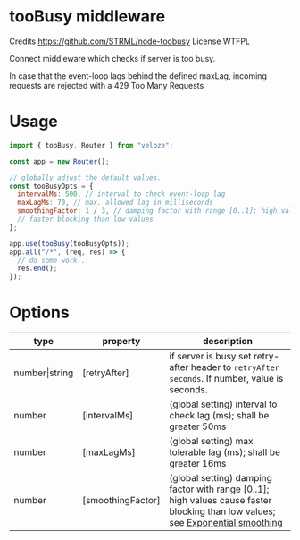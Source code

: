 # tooBusy middleware

Credits https://github.com/STRML/node-toobusy
License WTFPL

Connect middleware which checks if server is too busy.

In case that the event-loop lags behind the defined maxLag, incoming requests
are rejected with a 429 Too Many Requests

# Usage

```js
import { tooBusy, Router } from "veloze";

const app = new Router();

// globally adjust the default values.
const tooBusyOpts = {
  intervalMs: 500, // interval to check event-loop lag
  maxLagMs: 70, // max. allowed lag in milliseconds
  smoothingFactor: 1 / 3, // damping factor with range [0..1]; high values cause
  // faster blocking than low values
};

app.use(tooBusy(tooBusyOpts));
app.all("/*", (req, res) => {
  // do some work...
  res.end();
});
```

# Options

| type           | property           | description                                                                                                                                                                            |
| -------------- | ------------------ | -------------------------------------------------------------------------------------------------------------------------------------------------------------------------------------- |
| number\|string | \[retryAfter]      | if server is busy set retry-after header to `retryAfter seconds`. If number, value is seconds.                                                                                         |
| number         | \[intervalMs]      | (global setting) interval to check lag (ms); shall be greater 50ms                                                                                                                     |
| number         | \[maxLagMs]        | (global setting) max tolerable lag (ms); shall be greater 16ms                                                                                                                         |
| number         | \[smoothingFactor] | (global setting) damping factor with range [0..1]; high values cause faster blocking than low values; see [Exponential smoothing](https://en.wikipedia.org/wiki/Exponential_smoothing) |
